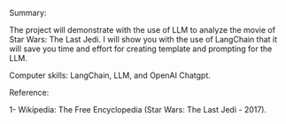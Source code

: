 Summary:

The project will demonstrate with the use of LLM to analyze the movie of Star Wars: The Last Jedi.  I will show you with the use of LangChain that it will save you time and effort for creating template and prompting for the LLM.

Computer skills: LangChain, LLM, and OpenAI Chatgpt.

Reference:

1-	Wikipedia: The Free Encyclopedia (Star Wars: The Last Jedi - 2017).
